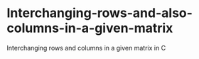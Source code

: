 # Interchanging-rows-and-also-columns-in-a-given-matrix
Interchanging rows and  columns in a given matrix in C
